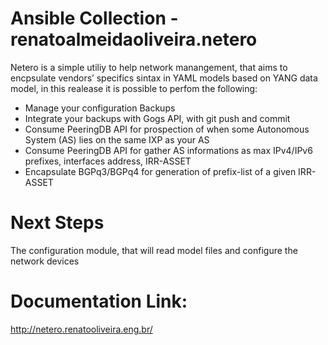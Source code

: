 # Ansible Collection - renatoalmeidaoliveira.netero

Netero is a simple utiliy to help network manangement, that aims to encpsulate vendors’ specifics sintax in YAML models based on YANG data model, in this realease it is possible to perfom the following:

* Manage your configuration Backups
* Integrate your backups with Gogs API, with git push and commit
* Consume PeeringDB API for prospection of when some Autonomous System (AS) lies on the same IXP as your AS
* Consume PeeringDB API for gather AS informations as max IPv4/IPv6 prefixes, interfaces address, IRR-ASSET
* Encapsulate BGPq3/BGPq4 for generation of prefix-list of a given IRR-ASSET
# Next Steps

The configuration module, that will read model files and configure the network devices

# Documentation Link:

http://netero.renatooliveira.eng.br/
